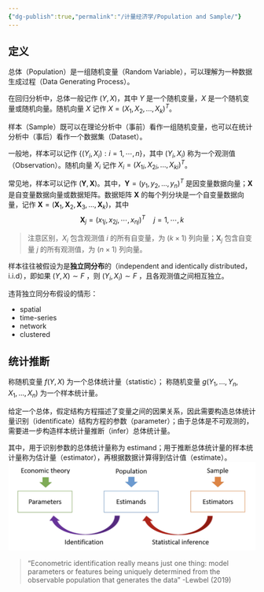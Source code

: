 ```yaml
---
{"dg-publish":true,"permalink":"/计量经济学/Population and Sample/"}
---
```


## 定义

总体（Population）是一组随机变量（Random Variable），可以理解为一种数据生成过程（Data Generating Process）。

在回归分析中，总体一般记作 $(Y,X)$，其中 $Y$ 是一个随机变量，$X$ 是一个随机变量或随机向量。随机向量 $X$ 记作 $X=(X_1,X_2,...,X_k)^T$。

样本（Sample）既可以在理论分析中（事前）看作一组随机变量，也可以在统计分析中（事后）看作一个数据集（Dataset）。

一般地，样本可以记作 $\{(Y_i,X_i):i=1,\cdots,n\}$，其中 $(Y_i,X_i)$ 称为一个观测值（Observation）。随机向量 $X_i$ 记作 $X_{i}=(X_{1i},X_{2i},...,X_{ki})^T$。

常见地，样本可以记作 $(\mathbf{Y},\mathbf{X})$。其中，$\mathbf{Y}=(y_1,y_2,...,y_n)^T$ 是因变量数据向量；$\mathbf{X}$ 是自变量数据向量或数据矩阵。数据矩阵 $\mathbf{X}$ 的每个列分块是一个自变量数据向量，记作 $\mathbf{X}=(\mathbf{X}_1,\mathbf{X}_2,\mathbf{X}_3,...,\mathbf{X}_k)$，其中
$$
\mathbf{X}_j=(x_{1j},x_{2j},\cdots,x_{nj})^T\quad j=1,\cdots,k
$$
> 注意区别，$X_i$ 包含观测值 $i$ 的所有自变量，为 $(k×1)$ 列向量；$\mathbf{X}_j$ 包含自变量 $j$ 的所有观测值，为 $(n×1)$ 列向量。

样本往往被假设为是**独立同分布**的（independent and identically distributed，i.i.d），即如果 $(Y,X)\sim F$ ，则 $(Y_i,X_i)\sim F$ ，且各观测值之间相互独立。

违背独立同分布假设的情形：
- spatial
- time-series
- network
- clustered

## 统计推断

称随机变量 $f(Y,X)$ 为一个总体统计量（statistic）；
称随机变量 $g(Y_{1},\dots,Y_{n},X_{1},\dots,X_{n})$ 为一个样本统计量。

给定一个总体，假定结构方程描述了变量之间的因果关系，因此需要构造总体统计量识别（identificate）结构方程的参数（parameter）；由于总体是不可观测的，需要进一步构造样本统计量推断（infer）总体统计量。

其中，用于识别参数的总体统计量称为 estimand；用于推断总体统计量的样本统计量称为估计量（estimator），再根据数据计算得到估计值（estimate）。
![estimator](https://raw.githubusercontent.com/peco17/picx-images-hosting/master/picgo/image-caf231002acedfdc73616c9960d218b9.jpg)

> “Econometric identification really means just one thing: model parameters or features being uniquely determined from the observable population that generates the data” -Lewbel (2019)

